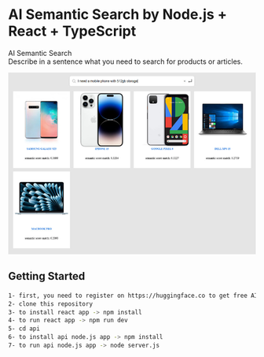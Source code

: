 # AI Semantic Search by Node.js + React + TypeScript

AI Semantic Search<br />
Describe in a sentence what you need to search for products or articles.

![alt text](https://raw.githubusercontent.com/shamouni/shamouni.github.io/master/assets/images/semantic-search-screenshot.jpg)

## Getting Started

```bash
1- first, you need to register on https://huggingface.co to get free AI service
2- clone this repository
3- to install react app -> npm install
4- to run react app -> npm run dev
5- cd api
6- to install api node.js app -> npm install
7- to run api node.js app -> node server.js
```
